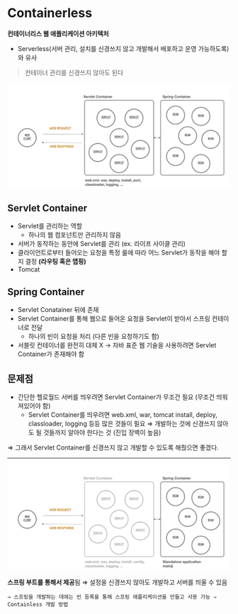 # Containerless
**컨테이너리스 웹 애플리케이션 아키텍처**
- Serverless(서버 관리, 설치를 신경쓰지 않고 개발해서 배포하고 운영 가능하도록)와 유사

> 컨테이너 관리를 신경쓰지 않아도 된다


![Spring 동작 방식](photo/Spring-move.png)


## Servlet Container
- Servlet를 관리하는 역할
    - 하나의 웹 컴포넌트만 관리하지 않음
- 서버가 동작하는 동안에 Servlet를 관리 (ex. 라이프 사이클 관리)
- 클라이언트로부터 들어오는 요청을 특정 룰에 따라 어느 Servlet가 동작을 해야 할지 결정 **(라우팅 혹은 맵핑)**
- Tomcat

## Spring Container
- Servlet Conatainer 뒤에 존재
- Servlet Container를 통해 웹으로 들어온 요청을 Servlet이 받아서 스프링 컨테이너로 전달
    - 하나의 빈이 요청을 처리 (다른 빈을 요청하기도 함)
- 서블릿 컨테이너를 완전히 대체 X → 자바 표준 웹 기술을 사용하려면 Servlet Container가 존재해야 함

## 문제점
- 간단한 헬로월드 서버를 띄우려면 Servlet Container가 무조건 필요 (무조건 띄워져있어야 함)
    - Servlet Container를 띄우려면
      web.xml, war, tomcat install, deploy, classloader, logging 등등 많은 것들이 필요
      ⇒ 개발하는 것에 신경쓰지 않아도 될 것들까지 알아야 한다는 것 (진입 장벽이 높음)

⇒ 그래서 Servlet Container를 신경쓰지 않고 개발할 수 있도록 해줬으면 좋겠다.

---

![SpringBoot 동작 방식](photo/SpringBoot-move.png)

**스프링 부트를 통해서 제공**됨 ⇒ 설정을 신경쓰지 않아도 개발하고 서버를 띄울 수 있음

    → 스프링을 개발하는 데에는 빈 등록을 통해 스프링 애플리케이션을 만들고 사용 가능 ⇒ Containless 개발 방법